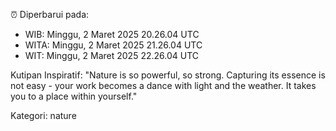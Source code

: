 ⏰ Diperbarui pada:
- WIB: Minggu, 2 Maret 2025 20.26.04 UTC
- WITA: Minggu, 2 Maret 2025 21.26.04 UTC
- WIT: Minggu, 2 Maret 2025 22.26.04 UTC

Kutipan Inspiratif:
"Nature is so powerful, so strong. Capturing its essence is not easy - your work becomes a dance with light and the weather. It takes you to a place within yourself."


Kategori: nature

